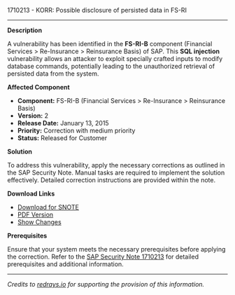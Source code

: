 1710213 - KORR: Possible disclosure of persisted data in FS-RI

---

**Description**

A vulnerability has been identified in the **FS-RI-B** component (Financial Services > Re-Insurance > Reinsurance Basis) of SAP. This **SQL injection** vulnerability allows an attacker to exploit specially crafted inputs to modify database commands, potentially leading to the unauthorized retrieval of persisted data from the system.

**Affected Component**

- **Component:** FS-RI-B (Financial Services > Re-Insurance > Reinsurance Basis)
- **Version:** 2
- **Release Date:** January 13, 2015
- **Priority:** Correction with medium priority
- **Status:** Released for Customer

**Solution**

To address this vulnerability, apply the necessary corrections as outlined in the SAP Security Note. Manual tasks are required to implement the solution effectively. Detailed correction instructions are provided within the note.

**Download Links**

- [Download for SNOTE](https://notesdownloads.sap.com/note/0040000010162612017)
- [PDF Version](https://userapps.support.sap.com/sap/support/sfm/notes/print/0001710213?language=en-US&token=E2C8D2768AA0A9D58B217AC95850BC69)
- [Show Changes](https://me.sap.com/notesLatestChanges/0001710213/E/diff)

**Prerequisites**

Ensure that your system meets the necessary prerequisites before applying the correction. Refer to the [SAP Security Note 1710213](https://me.sap.com/notes/0001710213) for detailed prerequisites and additional information.

---

*Credits to [redrays.io](https://redrays.io) for supporting the provision of this information.*